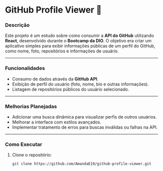 # GitHub Profile Viewer 🔮  

### Descrição  
Este projeto é um estudo sobre como consumir a **API do GitHub** utilizando **React**, desenvolvido durante o **Bootcamp da DIO**. O objetivo era criar um aplicativo simples para exibir informações públicas de um perfil do GitHub, como nome, foto, repositórios e informações de usuário.

---

### Funcionalidades  
- Consumo de dados através da **GitHub API**.  
- Exibição de perfil do usuário (foto, nome, bio e outras informações).  
- Listagem de repositórios públicos do usuário selecionado.  

---

### Melhorias Planejadas  
- Adicionar uma busca dinâmica para visualizar perfis de outros usuários.  
- Melhorar a interface com estilos avançados.  
- Implementar tratamento de erros para buscas inválidas ou falhas na API.  

---

### Como Executar  
1. Clone o repositório:  
   ```bash  
   git clone https://github.com/AmandaE19/github-profile-viewer.git  
